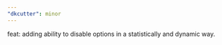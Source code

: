 ```yaml
---
"dkcutter": minor
---
```


feat: adding ability to disable options in a statistically and dynamic way.
